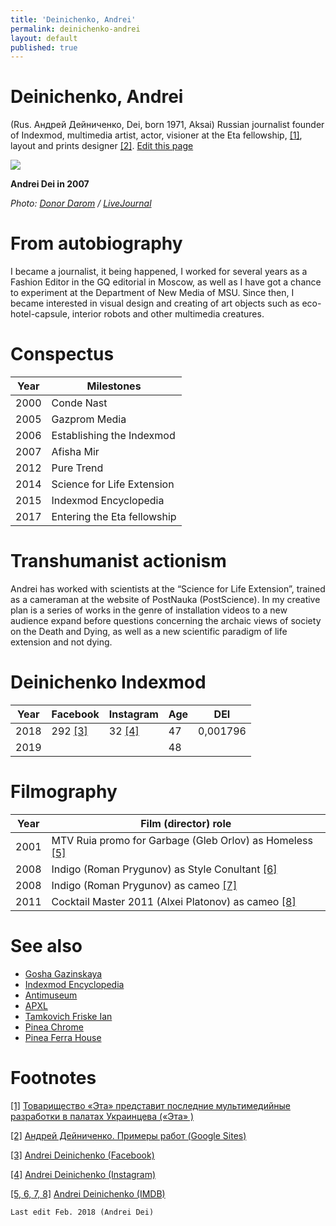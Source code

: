 ```yaml
---
title: 'Deinichenko, Andrei'
permalink: deinichenko-andrei
layout: default
published: true
---
```


# Deinichenko, Andrei


(Rus. Андрей Дейниченко, Dei, born 1971, Aksai) Russian journalist founder of Indexmod, multimedia artist, actor, visioner at the Eta fellowship, <span id="a1">[\[1\]](#f1)</span>, layout and prints designer <span id="a2">[\[2\]](#f2)</span>. [Edit this page](http://prose.io/#indexmod/encyclopedia/edit/master/deinichenko-andrei.md)

![](https://www.ljplus.ru/img4/d/o/donor_darom/deynichenko.jpg)


**Andrei Dei in 2007**

*Photo: [Donor Darom](donor-darom) / [LiveJournal](http://donor-darom.livejournal.com/70036.html)*

# From autobiography

I became a journalist, it being happened, I worked for several years as a Fashion Editor in the GQ editorial in Moscow, as well as I have got a chance to experiment at the Department of New Media of MSU. Since then, I became interested in visual design and creating of art objects such as eco-hotel-capsule, interior robots and other multimedia creatures.

# Conspectus

|Year|Milestones|
|----|-----|
|2000|Conde Nast|
|2005|Gazprom Media|
|2006|Establishing the Indexmod|
|2007|Afisha Mir|
|2012|Pure Trend|
|2014|Science for Life Extension|
|2015|Indexmod Encyclopedia|
|2017|Entering the Eta fellowship|

# Transhumanist actionism

Andrei has worked with scientists at the “Science for Life Extension”, trained as a cameraman at the website of PostNauka (PostScience). In my creative plan is a series of works in the genre of installation videos to a new audience expand before questions concerning the archaic views of society on the Death and Dying, as well as a new scientific paradigm of life extension and not dying.

# Deinichenko Indexmod

|Year|Facebook|Instagram|Age|DEI|
|-|-|-|-|-|
|2018|292 <span id="a3">[\[3\]](#f3)</span>|32 <span id="a4">[\[4\]](#f4)</span>|47|0,001796|
|2019|||48||

# Filmography

|Year|Film (director) role|
|----|-----|
|2001|MTV Ruia promo for Garbage (Gleb Orlov) as Homeless <span id="a5">[\[5\]](#f5)</span>|
|2008|Indigo (Roman Prygunov) as Style Conultant <span id="a5">[\[6\]](#f5)</span>|
|2008|Indigo (Roman Prygunov) as cameo <span id="a5">[\[7\]](#f5)</span>|
|2011|Cocktail Master 2011 (Alxei Platonov) as cameo <span id="a5">[\[8\]](#f5)</span>|

# See also

+ [Gosha Gazinskaya](gosha-gazinskaya)
+ [Indexmod Encyclopedia](indexmod-encyclopedia)
+ [Antimuseum](antimuseum)
+ [APXL](apxl)
+ [Tamkovich Friske Ian](tamkovich-friske-ian)
+ [Pinea Chrome](pinea-chrome)
+ [Pinea Ferra House](pinea-ferra-house)


# Footnotes

[[1]](#a1) <span id="f1"></span> [Товарищество «Эта» представит последние мультимедийные разработки в палатах Украинцева («Эта» )](http://e-t-a.space/14-февраля-2018)

[[2]](#a2) <span id="f2"></span> [Андрей Дейниченко. Примеры работ (Google Sites)](https://sites.google.com/site/andreideinichenko/)

[[3]](#a3) <span id="f3"></span> [Andrei Deinichenko (Facebook)](https://www.facebook.com/deinichenkoandrei/friends)

[[4]](#a4) <span id="f4"></span> [Andrei Deinichenko (Instagram)](https://www.instagram.com/deinichenkoandrei/)

[[5, 6, 7, 8]](#a5) <span id="f5"></span> [Andrei Deinichenko (IMDB)](http://www.imdb.com/name/nm6826609/)


`Last edit Feb. 2018 (Andrei Dei)`

